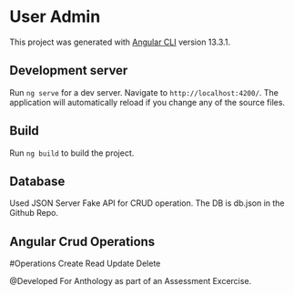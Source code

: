 # User Admin

This project was generated with [Angular CLI](https://github.com/angular/angular-cli) version 13.3.1.

## Development server

Run `ng serve` for a dev server. Navigate to `http://localhost:4200/`. The application will automatically reload if you change any of the source files.

## Build

Run `ng build` to build the project.

## Database
Used JSON Server Fake API for CRUD operation. The DB is db.json in the Github Repo.

## Angular Crud Operations
#Operations
Create
Read
Update
Delete

@Developed For Anthology as part of an Assessment Excercise.

